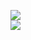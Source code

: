 [![](https://img.shields.io/badge/Made%20With-Github%20Spray-lightgrey.svg?style=for-the-badge&logo=github)](https://github.com/Annihil/github-spray#20043)  
[![](https://i.imgur.com/2DrTn0Z.gif)](https://github.com/Annihil/github-spray)